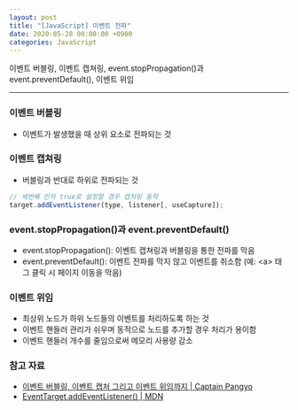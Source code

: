 ```yaml
---
layout: post
title: "[JavaScript] 이벤트 전파"
date: 2020-05-28 00:00:00 +0900
categories: JavaScript
---
```


이벤트 버블링, 이벤트 캡쳐링, event.stopPropagation()과 event.preventDefault(), 이벤트 위임

---

### 이벤트 버블링

- 이벤트가 발생했을 때 상위 요소로 전파되는 것

### 이벤트 캡쳐링

- 버블링과 반대로 하위로 전파되는 것

```javascript
// 세번째 인자 true로 설정할 경우 캡쳐링 동작
target.addEventListener(type, listener[, useCapture]);
```

### event.stopPropagation()과 event.preventDefault()

- event.stopPropagation(): 이벤트 캡쳐링과 버블링을 통한 전파를 막음
- event.preventDefault(): 이벤트 전파를 막지 않고 이벤트를 취소함 (예: \<a\> 태그 클릭 시 페이지 이동을 막음)

### 이벤트 위임

- 최상위 노드가 하위 노드들의 이벤트를 처리하도록 하는 것
- 이벤트 핸들러 관리가 쉬우며 동적으로 노드를 추가할 경우 처리가 용이함
- 이벤트 핸들러 개수를 줄임으로써 메모리 사용량 감소

### 참고 자료

- [이벤트 버블링, 이벤트 캡처 그리고 이벤트 위임까지 \| Captain Pangyo](https://joshua1988.github.io/web-development/javascript/event-propagation-delegation/)
- [EventTarget.addEventListener() \| MDN](https://developer.mozilla.org/ko/docs/Web/API/EventTarget/addEventListener)
